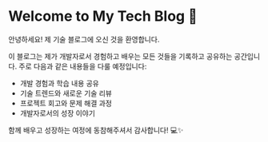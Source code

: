 # Welcome to My Tech Blog 👋

안녕하세요! 제 기술 블로그에 오신 것을 환영합니다.

이 블로그는 제가 개발자로서 경험하고 배우는 모든 것들을 기록하고 공유하는 공간입니다. 
주로 다음과 같은 내용들을 다룰 예정입니다:

- 개발 경험과 학습 내용 공유
- 기술 트렌드와 새로운 기술 리뷰
- 프로젝트 회고와 문제 해결 과정
- 개발자로서의 성장 이야기

함께 배우고 성장하는 여정에 동참해주셔서 감사합니다! 💻✨
